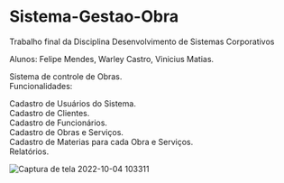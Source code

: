 # Sistema-Gestao-Obra

Trabalho final da Disciplina Desenvolvimento de Sistemas Corporativos

Alunos: Felipe Mendes, Warley Castro, Vinicius Matias.

Sistema de controle de Obras.<br>
Funcionalidades:

Cadastro de Usuários do Sistema.<br>
Cadastro de Clientes.<br>
Cadastro de Funcionários.<br>
Cadastro de Obras e Serviços.<br>
Cadastro de Materias para cada Obra e Serviços.<br>
Relatórios.<br>


![Captura de tela 2022-10-04 103311](https://user-images.githubusercontent.com/24531388/193833168-b989e65a-4b33-4d75-9142-257a83586eaa.png)
